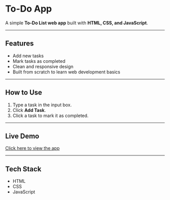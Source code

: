 # To-Do App

A simple **To-Do List web app** built with **HTML, CSS, and JavaScript**.

---

## Features
- Add new tasks
- Mark tasks as completed
- Clean and responsive design
- Built from scratch to learn web development basics

---

## How to Use
1. Type a task in the input box.
2. Click **Add Task**.
3. Click a task to mark it as completed.

---

## Live Demo
[Click here to view the app](https://sathishvm2k4.github.io/todo-app/)

---

## Tech Stack
- HTML
- CSS
- JavaScript
